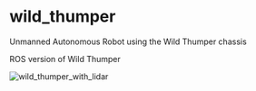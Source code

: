 
# wild_thumper
Unmanned Autonomous Robot using the Wild Thumper chassis

ROS version of Wild Thumper

![wild_thumper_with_lidar](https://user-images.githubusercontent.com/6466583/130983343-da0c9994-e9c4-45b1-90eb-085018bc0c4f.png)

